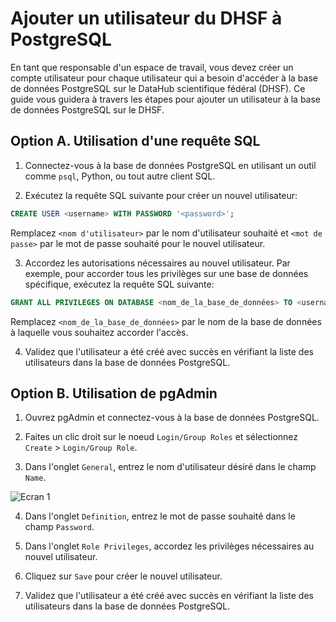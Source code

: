 # Ajouter un utilisateur du DHSF à PostgreSQL

En tant que responsable d'un espace de travail, vous devez créer un compte utilisateur pour chaque utilisateur qui a besoin d'accéder à la base de données PostgreSQL sur le DataHub scientifique fédéral (DHSF). Ce guide vous guidera à travers les étapes pour ajouter un utilisateur à la base de données PostgreSQL sur le DHSF.

## Option A. Utilisation d'une requête SQL

1. Connectez-vous à la base de données PostgreSQL en utilisant un outil comme `psql`, Python, ou tout autre client SQL.

2. Exécutez la requête SQL suivante pour créer un nouvel utilisateur:

```sql
CREATE USER <username> WITH PASSWORD '<password>';
```

Remplacez `<nom d'utilisateur>` par le nom d'utilisateur souhaité et `<mot de passe>` par le mot de passe souhaité pour le nouvel utilisateur.

3. Accordez les autorisations nécessaires au nouvel utilisateur. Par exemple, pour accorder tous les privilèges sur une base de données spécifique, exécutez la requête SQL suivante:

```sql
GRANT ALL PRIVILEGES ON DATABASE <nom_de_la_base_de_données> TO <username>;
```

Remplacez `<nom_de_la_base_de_données>` par le nom de la base de données à laquelle vous souhaitez accorder l'accès.

4. Validez que l'utilisateur a été créé avec succès en vérifiant la liste des utilisateurs dans la base de données PostgreSQL.

## Option B. Utilisation de pgAdmin

1. Ouvrez pgAdmin et connectez-vous à la base de données PostgreSQL.

2. Faites un clic droit sur le noeud `Login/Group Roles` et sélectionnez `Create` > `Login/Group Role`.

3. Dans l'onglet `General`, entrez le nom d'utilisateur désiré dans le champ `Name`.

![Ecran 1](/api/docs/UserGuide/Database/create-user-1.png)

4. Dans l'onglet `Definition`, entrez le mot de passe souhaité dans le champ `Password`.

5. Dans l'onglet `Role Privileges`, accordez les privilèges nécessaires au nouvel utilisateur.

6. Cliquez sur `Save` pour créer le nouvel utilisateur.

7. Validez que l'utilisateur a été créé avec succès en vérifiant la liste des utilisateurs dans la base de données PostgreSQL.